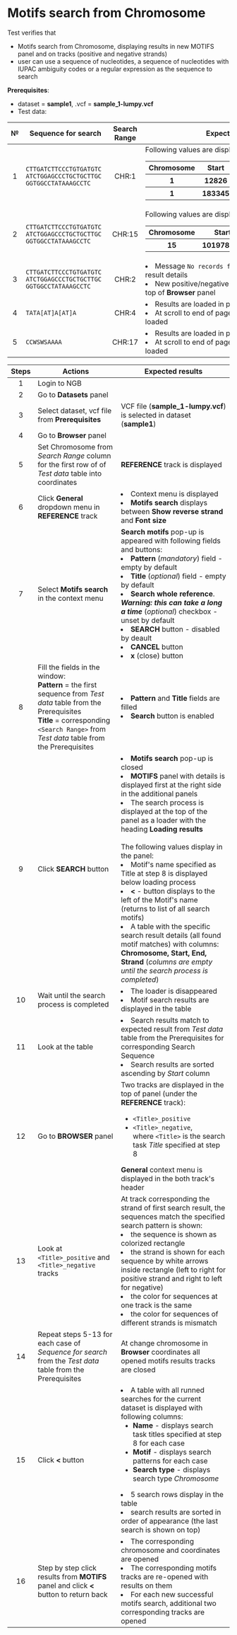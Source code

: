 # Motifs search from Chromosome

Test verifies that
 - Motifs search from Chromosome, displaying results in new MOTIFS panel and on tracks (positive and negative strands)
 - user can use a sequence of nucleotides, a sequence of nucleotides with IUPAC ambiguity codes or a regular expression as the sequence to search

**Prerequisites**:

 - dataset = **sample1**, .vcf = **sample_1-lumpy.vcf**
 - Test data:

| № | Sequence for search | Search <br> Range | Expected results | Description |
| :---: | ------ | :---: | --- | --- |
| 1 | <div style="width:180px">`CTTGATCTTCCCTGTGATGTCATCTGGAGCCCTGCTGCTTGCGGTGGCCTATAAAGCCTC`</div> | CHR:1 | Following values are displayed in the table: <br> <table><thead><tr><th>Chromosome</th><th>Start</th><th>End</th><th>Strand</th> </tr></thead><tbody><tr><th>1</th><th>12826</th><th>12885</th><th>+</th></tr><tr><th>1</th><th>183345</th><th>183404</th><th>+</th></tr></tbody></table> | <div style="width:200px">Search by ***a sequence of nucleotides*** : Positive track |
| 2 | <div style="width:180px">`CTTGATCTTCCCTGTGATGTCATCTGGAGCCCTGCTGCTTGCGGTGGCCTATAAAGCCTC`</div> | CHR:15 | Following values are displayed in the table: <br> <table><thead><tr><th>Chromosome</th><th>Start</th><th>End</th><th>Strand</th> </tr></thead><tbody><tr><th>15</th><th>101978082</th><th>101978141</th><th>-</th></tr></tbody></table> | <div style="width:200px">Search by ***a sequence of nucleotides*** : Negative track |
| 3 |  <div style="width:180px">`CTTGATCTTCCCTGTGATGTCATCTGGAGCCCTGCTGCTTGCGGTGGCCTATAAAGCCTC`</div> | CHR:2 | <li> Message `No records found.` is shown in the search result details <li> New positive/negative tracks don't appear in the top of **Browser** panel | Search without found results | 
| 4 | `TATA[AT]A[AT]A` | CHR:4 | <li> Results are loaded in pages of 100 records <li> At scroll to end of page next 100 records are loaded | <div style="width:200px">Search by ***a regular expression that follows Java regex syntax*** |
| 5 | `CCWSWSAAAA` | CHR:17 | <li> Results are loaded in pages of 100 records <li> At scroll to end of page next 100 records are loaded  | <div style="width:200px">Search by ***a sequence of nucleotides with IUPAC ambiguity codes*** |

| Steps | Actions | Expected results |
| :---: | --- | --- |
| 1 | Login to NGB | |
| 2 | Go to **Datasets** panel  | |
| 3 | Select dataset, vcf file from **Prerequisites** | VCF file (**sample_1-lumpy.vcf**) is selected in dataset (**sample1**)|
| 4 | Go to **Browser** panel| 
| 5 | Set Chromosome from *Search Range* column for the first row of  of *Test data* table into coordinates | **REFERENCE** track is displayed|
| 6 | Click **General** dropdown menu in **REFERENCE** track|  <li> Context menu is displayed <li> **Motifs search** displays between **Show reverse strand** and **Font size**| 
| 7 | Select **Motifs search** in the context menu  | **Search motifs** pop-up is appeared with following fields and buttons: <li> **Pattern** (*mandatory*) field - empty by default <li> **Title** (*optional*) field  - empty by default <li> **Search whole reference**. ***Warning: this can take a long a time*** (*optional*) checkbox  - unset by default <li> **SEARCH** button - disabled by deault <li> **CANCEL** button <li> **x** (close) button |
| 8 | Fill the fields in the window: <br>**Pattern** = the first sequence from *Test data* table from the Prerequisites <br>**Title** = corresponding `<Search Range>` from *Test data* table from the Prerequisites | <li> **Pattern** and **Title** fields are filled <li> **Search** button is enabled|
| 9 | Click **SEARCH** button|<li> **Motifs search** pop-up is closed <li> **MOTIFS** panel with details is displayed first at the right side in the additional panels <li> The search process is displayed at the top of the panel as a loader with the heading **Loading results** <br><br> The following values display in the panel: <li> Motif's name specified as Title at step 8 is displayed below loading process <li>  **<**  - button displays to the left of the Motif's name (returns to list of all search motifs) <li> A table with the specific search result details (all found motif matches) with columns: **Chromosome, Start, End, Strand** (*columns are empty until the search process is completed*)|
| 10| Wait until the search process is completed  | <li> The loader is disappeared <li> Motif search results are displayed in the table | 
| 11 | Look at the table | <li> Search results match to expected result from *Test data* table from the Prerequisites for corresponding Search Sequence <li> Search results are sorted ascending by *Start* column | 
| 12 | Go to **BROWSER** panel| Two tracks are displayed in the top of panel (under the **REFERENCE** track): <ul><li> `<Title>_positive` <li> `<Title>_negative`, <br> where `<Title>` is the search task *Title* specified at step 8 </ul> **General** context menu is displayed in the both track's header|
| 13 | Look at `<Title>_positive` and `<Title>_negative` tracks | At track corresponding the strand of first search result, the sequences match the specified search pattern is shown: <li>	the sequence is shown as colorized rectangle <li>	the strand is shown for each sequence by white arrows inside rectangle (left to right for positive strand and right to left for negative) <li>	the color for sequences at one track is the same <li>	the color for sequences of different strands is mismatch |
| 14 | Repeat steps 5-13 for each case of *Sequence for search* from the  *Test data* table from the Prerequisites | At change chromosome in **Browser** coordinates all opened motifs results tracks are closed |
| 15 | Click **<** button| <li> A table with all runned searches for the current dataset is displayed with following columns: <ul><li>**Name** - displays search task titles specified at step 8 for each case <li>**Motif** - displays search patterns for each case <li>**Search type** - displays search type *Chromosome* </ul><li> 5 search rows display in the table <li> search results are sorted in order of appearance (the last search is shown on top) |
| 16 | Step by step click results from **MOTIFS** panel and click **<** button to return back | <li> The corresponding chromosome and coordinates are opened <li> The corresponding motifs tracks are re-opened with results on them <li> For each new successful motifs search, additional two corresponding tracks are opened |
